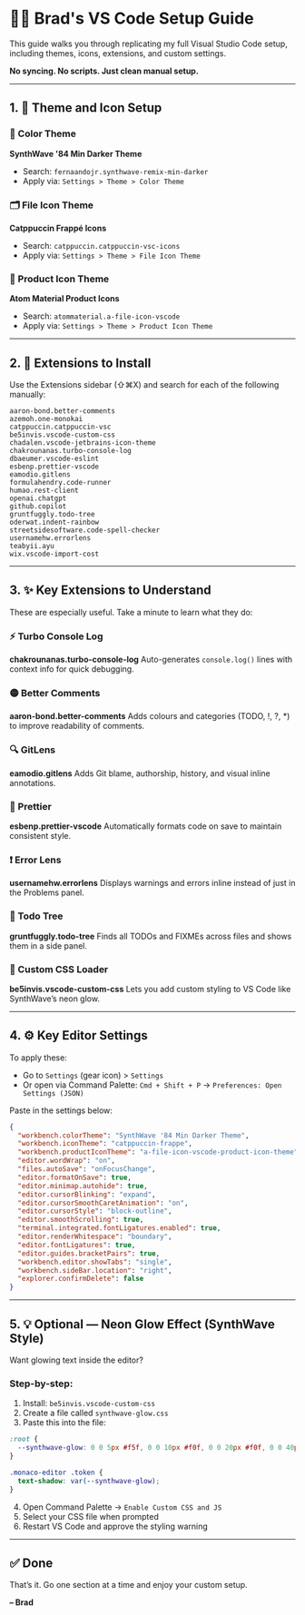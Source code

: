 # 🧑‍💻 Brad's VS Code Setup Guide

This guide walks you through replicating my full Visual Studio Code setup, including themes, icons, extensions, and custom settings.

**No syncing. No scripts. Just clean manual setup.**

---

## 1. 🎨 Theme and Icon Setup

### 🎨 Color Theme

**SynthWave '84 Min Darker Theme**

* Search: `fernaandojr.synthwave-remix-min-darker`
* Apply via: `Settings > Theme > Color Theme`

### 🗂 File Icon Theme

**Catppuccin Frappé Icons**

* Search: `catppuccin.catppuccin-vsc-icons`
* Apply via: `Settings > Theme > File Icon Theme`

### 🧩 Product Icon Theme

**Atom Material Product Icons**

* Search: `atommaterial.a-file-icon-vscode`
* Apply via: `Settings > Theme > Product Icon Theme`

---

## 2. 🔌 Extensions to Install

Use the Extensions sidebar (⇧⌘X) and search for each of the following manually:

```
aaron-bond.better-comments
azemoh.one-monokai
catppuccin.catppuccin-vsc
be5invis.vscode-custom-css
chadalen.vscode-jetbrains-icon-theme
chakrounanas.turbo-console-log
dbaeumer.vscode-eslint
esbenp.prettier-vscode
eamodio.gitlens
formulahendry.code-runner
humao.rest-client
openai.chatgpt
github.copilot
gruntfuggly.todo-tree
oderwat.indent-rainbow
streetsidesoftware.code-spell-checker
usernamehw.errorlens
teabyii.ayu
wix.vscode-import-cost
```

---

## 3. ✨ Key Extensions to Understand

These are especially useful. Take a minute to learn what they do:

### ⚡ Turbo Console Log

**chakrounanas.turbo-console-log**
Auto-generates `console.log()` lines with context info for quick debugging.

### 🟡 Better Comments

**aaron-bond.better-comments**
Adds colours and categories (TODO, !, ?, \*) to improve readability of comments.

### 🔍 GitLens

**eamodio.gitlens**
Adds Git blame, authorship, history, and visual inline annotations.

### 🧼 Prettier

**esbenp.prettier-vscode**
Automatically formats code on save to maintain consistent style.

### ❗ Error Lens

**usernamehw\.errorlens**
Displays warnings and errors inline instead of just in the Problems panel.

### 📌 Todo Tree

**gruntfuggly.todo-tree**
Finds all TODOs and FIXMEs across files and shows them in a side panel.

### 🎨 Custom CSS Loader

**be5invis.vscode-custom-css**
Lets you add custom styling to VS Code like SynthWave’s neon glow.

---

## 4. ⚙️ Key Editor Settings

To apply these:

* Go to `Settings` (gear icon) > `Settings`
* Or open via Command Palette: `Cmd + Shift + P` → `Preferences: Open Settings (JSON)`

Paste in the settings below:

```json
{
  "workbench.colorTheme": "SynthWave '84 Min Darker Theme",
  "workbench.iconTheme": "catppuccin-frappe",
  "workbench.productIconTheme": "a-file-icon-vscode-product-icon-theme",
  "editor.wordWrap": "on",
  "files.autoSave": "onFocusChange",
  "editor.formatOnSave": true,
  "editor.minimap.autohide": true,
  "editor.cursorBlinking": "expand",
  "editor.cursorSmoothCaretAnimation": "on",
  "editor.cursorStyle": "block-outline",
  "editor.smoothScrolling": true,
  "terminal.integrated.fontLigatures.enabled": true,
  "editor.renderWhitespace": "boundary",
  "editor.fontLigatures": true,
  "editor.guides.bracketPairs": true,
  "workbench.editor.showTabs": "single",
  "workbench.sideBar.location": "right",
  "explorer.confirmDelete": false
}
```

---

## 5. 💡 Optional — Neon Glow Effect (SynthWave Style)

Want glowing text inside the editor?

### Step-by-step:

1. Install: `be5invis.vscode-custom-css`
2. Create a file called `synthwave-glow.css`
3. Paste this into the file:

```css
:root {
  --synthwave-glow: 0 0 5px #f5f, 0 0 10px #f0f, 0 0 20px #f0f, 0 0 40px #f0f;
}

.monaco-editor .token {
  text-shadow: var(--synthwave-glow);
}
```

4. Open Command Palette → `Enable Custom CSS and JS`
5. Select your CSS file when prompted
6. Restart VS Code and approve the styling warning

---

## ✅ Done

That’s it. Go one section at a time and enjoy your custom setup.

**– Brad**
